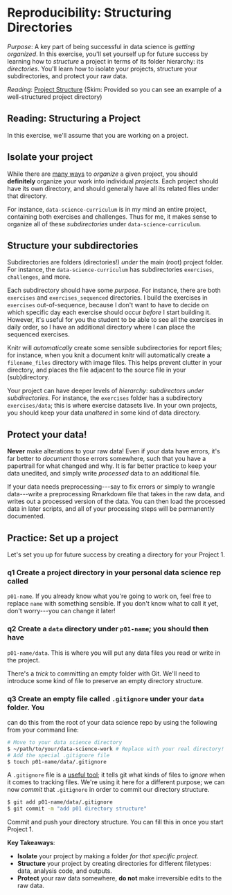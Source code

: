 
# Reproducibility: Structuring Directories

*Purpose*: A key part of being successful in data science is *getting
organized*. In this exercise, you'll set yourself up for future success by
learning how to *structure* a project in terms of its folder hierarchy: its
*directories*. You'll learn how to isolate your projects, structure your
subdirectories, and protect your raw data.

*Reading*: [Project Structure](https://reproducible-science-curriculum.github.io/organization-RR-Jupyter/02-directories/) (Skim: Provided so you can see an example of a well-structured project directory)

## Reading: Structuring a Project
<!-- -------------------------------------------------- -->

In this exercise, we'll assume that you are working on a project.

## Isolate your project

While there are [many
ways](https://medium.com/javascript-in-plain-english/how-to-organize-project-files-4b9d9fd02e73)
to *organize* a given project, you should **definitely** organize your work into
individual *projects*. Each project should have its own directory, and should
generally have all its related files under that directory.

For instance, `data-science-curriculum` is in my mind an entire project, containing both exercises and challenges. Thus for me, it makes sense to organize all of these *subdirectories* under `data-science-curriculum`.

## Structure your subdirectories

Subdirectories are folders (directories!) *under* the main (root) project
folder. For instance, the `data-science-curriculum` has subdirectories
`exercises`, `challenges`, and more.

Each subdirectory should have some *purpose*. For instance, there are both
`exercises` and `exercises_sequenced` directories. I build the exercises in
`exercises` out-of-sequence, because I don't want to have to decide on which
specific day each exercise should occur *before* I start building it. However,
it's useful for you the student to be able to see all the exercises in daily
order, so I have an additional directory where I can place the sequenced
exercises.

Knitr will *automatically* create some sensible subdirectories for report files;
for instance, when you knit a document knitr will automatically create a
`filename_files` directory with image files. This helps prevent clutter in your
directory, and places the file adjacent to the source file in your
(sub)directory.

Your project can have deeper levels of *hierarchy*: *subdirectors under
subdirectories*. For instance, the `exercises` folder has a subdirectory
`exercises/data`; this is where exercise datasets live. In your own projects,
you should keep your data *unaltered* in some kind of data directory.

## Protect your data!

**Never** make alterations to your raw data! Even if your data have errors, it's
far better to *document* those errors somewhere, such that you have a papertrail
for what changed and why. It is far better practice to keep your data unedited,
and simply write *processed* data to an additional file.

If your data needs preprocessing---say to fix errors or simply to wrangle
data---write a preprocessing Rmarkdown file that takes in the raw data, and
writes out a processed version of the data. You can then load the processed data
in later scripts, and all of your processing steps will be permanently
documented.

## Practice: Set up a project
<!-- -------------------------------------------------- -->

Let's set you up for future success by creating a directory for your Project 1.

### __q1__ Create a project directory in your personal data science rep called
`p01-name`. If you already know what you're going to work on, feel free to
replace `name` with something sensible. If you don't know what to call it yet,
don't worry---you can change it later!

### __q2__ Create a `data` directory under `p01-name`; you should then have
`p01-name/data`. This is where you will put any data files you read or write in the project.

There's a *trick* to committing an empty folder with Git. We'll need to
introduce some kind of file to preserve an empty directory structure.

### __q3__ Create an empty file called `.gitignore` under your `data` folder. You
can do this from the root of your data science repo by using the following from
your command line:


``` bash
# Move to your data science directory
$ ~/path/to/your/data-science-work # Replace with your real directory!
# Add the special .gitignore file
$ touch p01-name/data/.gitignore
```

A `.gitignore` file is a [useful
tool](https://www.atlassian.com/git/tutorials/saving-changes/gitignore); it
tells git what kinds of files to *ignore* when it comes to tracking files. We're
using it here for a different purpose; we can now *commit* that `.gitignore` in
order to commit our directory structure.


``` bash
$ git add p01-name/data/.gitignore
$ git commit -m "add p01 directory structure"
```

Commit and push your directory structure. You can fill this in once you start
Project 1.

**Key Takeaways**:

- **Isolate** your project by making a folder *for that specific project*.
- **Structure** your project by creating directories for different filetypes: data, analysis code, and outputs.
- **Protect** your raw data somewhere, **do not** make irreversible edits to the raw data.

<!-- include-exit-ticket -->
